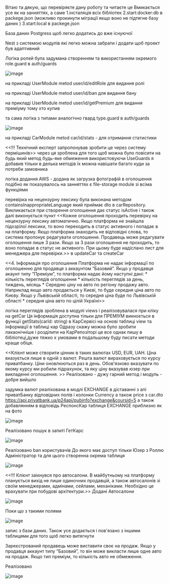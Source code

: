 Вітаю та дякую, що перевіряєте дану роботу та читаєте це 
Вмикається усе як на занняттях, а саме 
1.інсталяція всіх бібліотек
2.start:docker:db в packege.json (можливо прокинути міграції якщо воно не підтягне базу даних )
3.start:local в packege.json 

База даних Postgress щоб легко додатись до вже існуючої

Nest з системою модулів які легко можна забрати і додати щоб проект був адаптивний

Логіка ролей була задумана  створенням та використанням окремого role.guard в auth/guards 

![image](https://github.com/user-attachments/assets/9bb9c4ed-e2ec-41f9-bb59-a638da960187)

на прикладі UserModule metod user/id/editRole для видання ролі 

на прикладі UserModule metod user/id/ban для видання бану

на прикладі UserModule metod user/id/getPremium для видання преміуму тому хто купив


та сама логіка з типами аналогічно гвард type.guard в auth/guards

![image](https://github.com/user-attachments/assets/b292d39c-fd8c-4937-bfb3-05e1941daa24)

на прикладі CarModule metod car/id/stats - для отримання статистики 


<<!!! Технічний експерт запропонував зробити це через систему пермішинів>> через ця 
зроблена для того щоб можна було повісити на будь який метод будь-яке обмеження використовуючи UseGuards
я добавив тільки в делька методів їх можна навішати багато куди за потреби замовника


логіка додання AWS - додана як загрузка фотографій в оголошення подібно як показувалось на занняттях є file-storage module зі всіма функціями 

перевірка на нецензурну лексику була виконана методом containsInappropriateLanguage який приймає dto в carRepository. Викликається при створення оголошення 
дає статус isActive і також далі виконується пункт 
<<Кожне оголошення проходить перевірку на нецензурну лексику автоматично.
Якщо платформа не знайшла підозрілої лексики, то воно переходить в статус активного і попадає в на платформу. Якщо платформа знаходить не відповідні слова, то система пропонує редагувати оголошення. Продавець може редагувати оголошення лише 3 рази. Якщо за 3 рази оголошення не проходить, то воно попадає в статус не активного. При цьому буде надіслано лист для менеджера для перевірки.>> в updateCar та createCar



<<4. Інформація про оголошення
	Платформа не надає інформації по оголошенню для продавця з аккаунтом “Базовий”. Якщо у продавця акаунт типу “Преміум”, то платформа надає йому наступні дані:
	* кількість переглядів оголошення
	* кількість переглядів за день, тиждень, місяць
	* Середню ціну на авто по регіону продажу авто.
Наприклад якщо авто продається у Києві, то буде середня ціна авто по Києву.
Якщо у Львівській області, то середня ціна буде по Львівській області
	* середня ціна авто по цілій Україні>>

логіка переглядів зроблена в модулі views і реалізовувалася при кліку на getCar 
Ця інформація доступна тільки для ПРЕМІУМ викноється в функції  getStats(carId: string) в КарСервісі на основі таблиці view та інформації в таблиці кар
Одразу скажу можна було зробити лакаонічніше і розділити на КарРепозіторі це все однак пишу в бібліотеці,дуже тяжко х умовами в подальшому буду писати методи краще обіця. 


<<Клієнт може створити цінник в таких валютах USD, EUR, UAH. Ціна вказується лише в одній з валют. Решта валют вираховується по курсу приватбанку. Ціни оновлюються раз в день. Обов'язково вказувати по якому курсу ми робили підрахунок, та яку ціну вказував юзер при викладенні оголошення. >>
Реалізовано - дужу гарний метод і модуль - добре вийшло

задумка валют реаліхована в модлі EXCHANGE  в діставанні з апі приватБанку відповідних полів і колонки Currency а також price з  car.dto 
https://api.privatbank.ua/p24api/pubinfo?exchange&coursid=5 
а також добавлянням в відповідь РеспонсКар таблиця EXCHANGE приблизно як на фото 

![image](https://github.com/user-attachments/assets/0ba4681a-61ed-42d4-ad33-80113b1473e6)

Реалізовано пошук в запиті ГетКарс

![image](https://github.com/user-attachments/assets/fb210e2e-1b81-4846-b355-439a16333c56)



Реалізовано ban користувачів До якого має доступ тільки Юзер з Роллю Адміністратор та для цього створенна окрема таблиця   

![image](https://github.com/user-attachments/assets/a6969ce9-9796-4eb2-afb3-9450b8a10e8c)



<<!!! Клієнт заікнувся про автосалони. В майбутньому на платформу планується вихід не лише одиночних продавцій, а також автосалонів зі своїм менеджерами, адмінами, сейлами, механіками. Необхідно це врахувати при побудові архітектури.>>
Додані Автосалони 

![image](https://github.com/user-attachments/assets/e47b4f28-b1c0-451b-9086-1b4d4a8b2d18)

Поки що з такими полями 

![image](https://github.com/user-attachments/assets/97a5af10-136f-49d9-8bd9-38b677416f02)

запис з бази даних. Також усе додається і пов'язано з іншими таблицями для того щоб легко витягнути 


Зареєстрований продавець може виставити своє на продаж. Якщо у  продавця аккаунт типу “Базовий”, то він може викласти лише одне авто на продаж. Якщо тип преміум, то кількість авто не обмеження.

Реалізовано

![image](https://github.com/user-attachments/assets/6416c971-36a6-4980-bfb7-da214a414dc3)






